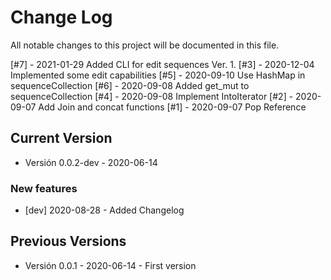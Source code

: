 # Change Log

All notable changes to this project will be documented in this file.

[#7] - 2021-01-29 Added CLI for edit sequences Ver. 1.
[#3] - 2020-12-04 Implemented some edit capabilities
[#5] - 2020-09-10 Use HashMap in sequenceCollection
[#6] - 2020-09-08 Added get_mut to sequenceCollection
[#4] - 2020-09-08 Implement IntoIterator
[#2] - 2020-09-07 Add Join and concat functions
[#1] - 2020-09-07 Pop Reference

## Current Version

- Versión 0.0.2-dev - 2020-06-14

### New features

- [dev] 2020-08-28 - Added Changelog

## Previous Versions

- Versión 0.0.1 - 2020-06-14 - First version